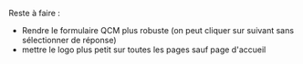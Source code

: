 Reste à faire :

- Rendre le formulaire QCM plus robuste (on peut cliquer sur suivant sans sélectionner de réponse)
- mettre le logo plus petit sur toutes les pages sauf page d'accueil
